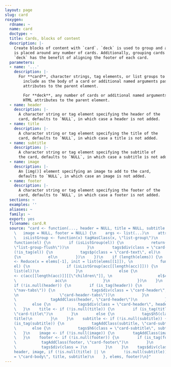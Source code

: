 ```yaml
---
layout: page
slug: card
roxygen:
  rdname: ~
  name: card
  doctype: ~
  title: Cards, blocks of content
  description: |-
    Create blocks of content with `card`. `deck` is used to group and add padding
    is placed around any number of cards. Additionally, grouping cards with
    `deck` has the benefit of aligning the footer of each card.
  parameters:
  - name: '...'
    description: |-
      For **card**, character strings, tag elements, or list groups to
        include as the body of a card or additional named arguments passed as HTML
        attributes to the parent element.

        For **deck**, any number of cards or additional named arguments passed as
        HTML attributes to the parent element.
  - name: header
    description: |-
      A character string or tag element specifying the header of the
      card, defaults to `NULL`, in which case a header is not added.
  - name: title
    description: |-
      A character string or tag element specifying the title of the
      card, defaults to `NULL`, in which case a title is not added.
  - name: subtitle
    description: |-
      A character string or tag element specifying the subtitle of
      the card, defaults to `NULL`, in which case a subtitle is not added.
  - name: image
    description: |-
      An [img()] element specifying an image to add to the card,
      defaults to `NULL`, in which case an image is not added.
  - name: footer
    description: |-
      A character string or tag element specifying the footer of the
      card, defaults to `NULL`, in which case a footer is not added.
  sections: ~
  examples: ''
  aliases: ~
  family: ~
  export: yes
  filename: card.R
  source: "card <- function(..., header = NULL, title = NULL, subtitle = NULL, \n
    \   image = NULL, footer = NULL) {\n    args <- list(...)\n    attrs <- attribs(args)\n
    \   isListGroup <- function(x) tagHasClass(x, \"list-group\")\n    elems <- lapply(elements(args),
    function(el) {\n        if (isListGroup(el)) {\n            return(tagAddClass(el,
    \"list-group-flush\"))\n        }\n        tags$div(class = \"card-body\", if
    (!is_tag(el)) {\n            tags$p(class = \"card-text\", el)\n        }\n        else
    {\n            el\n        })\n    })\n    if (length(elems)) {\n        elems
    <- Reduce(x = elems[-1], init = list(elems[[1]]), \n            function(acc,
    el) {\n                if (isListGroup(acc[[length(acc)]])) {\n                  c(acc,
    list(el))\n                }\n                else {\n                  acc[[length(acc)]][[\"children\"]]
    <- c(acc[[length(acc)]][[\"children\"]], \n                    el$children)\n
    \                 acc\n                }\n            })\n    }\n    header <-
    if (!is.null(header)) {\n        if (is_tag(header)) {\n            if (tagHasClass(header,
    \"nav-tabs\")) {\n                tags$div(class = \"card-header\", tagAddClass(header,
    \n                  \"card-header-tabs\"))\n            }\n            else {\n
    \               tagAddClass(header, \"card-header\")\n            }\n        }\n
    \       else {\n            tags$div(class = \"card-header\", header)\n        }\n
    \   }\n    title <- if (!is.null(title)) {\n        if (is_tag(title)) {\n            tagAddClass(title,
    \"card-title\")\n        }\n        else {\n            tags$h5(class = \"card-title\",
    title)\n        }\n    }\n    subtitle <- if (!is.null(subtitle)) {\n        if
    (is_tag(subtitle)) {\n            tagAddClass(subtitle, \"card-subtitle\")\n        }\n
    \       else {\n            tags$h6(class = \"card-subtitle\", subtitle)\n        }\n
    \   }\n    image <- if (!is.null(image)) {\n        tagAddClass(image, \"card-img-top\")\n
    \   }\n    footer <- if (!is.null(footer)) {\n        if (is_tag(footer)) {\n
    \           tagAddClass(footer, \"card-footer\")\n        }\n        else {\n
    \           tags$div(class = )\n        }\n    }\n    tags$div(class = \"card\",
    header, image, if (!is.null(title) || \n        !is.null(subtitle)) {\n        tags$div(class
    = \"card-body\", title, subtitle)\n    }, elems, footer)\n}"
---
```

